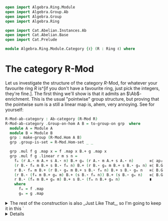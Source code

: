 ```agda
open import Algebra.Ring.Module
open import Algebra.Group.Ab
open import Algebra.Group
open import Algebra.Ring

open import Cat.Abelian.Instances.Ab
open import Cat.Abelian.Base
open import Cat.Prelude

module Algebra.Ring.Module.Category {ℓ} (R : Ring ℓ) where
```

<!--
```agda
private module R = Ring-on (R .snd)
open Ab-category
open is-additive
open make-group
```
-->

# The category R-Mod

Let us investigate the structure of the category $R$-Mod, for whatever
your favourite ring $R$ is^[if you don't have a favourite ring, just
pick the integers, they're fine.]. The first thing we'll show is that it
admits an $\Ab$-enrichment. This is the usual "pointwise" group
structure, but proving that the pointwise sum is a still a linear map
is, ahem, very annoying. See for yourself:

```agda
R-Mod-ab-category : Ab-category (R-Mod R)
R-Mod-ab-category .Group-on-hom A B = to-group-on grp  where
  module A = Module A
  module B = Module B
  grp : make-group (R-Mod.Hom A B)
  grp .group-is-set = R-Mod.Hom-set _ _

  grp .mul f g .map x = f .map x B.+ g .map x
  grp .mul f g .linear r m s n =
    fₘ (r A.⋆ m A.+ s A.⋆ n) B.+ gₘ (r A.⋆ m A.+ s A.⋆ n)       ≡⟨ ap₂ B._+_ (f .linear _ _ _ _) (g .linear _ _ _ _) ⟩
    (r B.⋆ fₘ m B.+ s B.⋆ fₘ n) B.+ (r B.⋆ gₘ m B.+ s B.⋆ gₘ n) ≡⟨ B.G.pullr (B.G.pulll B.G.commutative) ⟩
    r B.⋆ fₘ m B.+ (r B.⋆ gₘ m B.+ s B.⋆ fₘ n) B.+ s B.⋆ gₘ n   ≡⟨ B.G.pulll (B.G.pulll (sym (B.⋆-add-r r _ _))) ⟩
    (r B.⋆ (fₘ m B.+ gₘ m) B.+ (s B.⋆ fₘ n)) B.+ (s B.⋆ gₘ n)   ≡⟨ B.G.pullr (sym (B.⋆-add-r s _ _)) ⟩
    r B.⋆ (fₘ m B.+ gₘ m) B.+ s B.⋆ (fₘ n B.+ gₘ n)             ∎
    where
      fₘ = f .map
      gₘ = g .map
```

<details>
<summary>The rest of the construction is also _Just Like That_, so I'm
going to keep it in this `<details>`{.html} element out of
decency.</summary>
```agda
  grp .unit .map x    = B.G.unit
  grp .unit .linear r m s n =
    B.G.unit                          ≡˘⟨ B.⋆-group-hom.pres-id _ ⟩
    s B.⋆ B.G.unit                    ≡˘⟨ B.G.eliml (B.⋆-group-hom.pres-id _) ⟩
    r B.⋆ B.G.unit B.+ s B.⋆ B.G.unit ∎
  grp .inv f .map x   = B.G.inverse (f .map x)
  grp .inv f .linear r m s n =
       ap B.G.inverse (f .linear r m s n)
    ·· B.G.inv-comm
    ·· B.G.commutative
     ∙ ap₂ B._+_ (sym (B.⋆-group-hom.pres-inv _)) (sym (B.⋆-group-hom.pres-inv _))
  grp .assoc x y z = Linear-map-path (funext λ x → sym B.G.associative)
  grp .invl x = Linear-map-path (funext λ x → B.G.inversel)
  grp .invr x = Linear-map-path (funext λ x → B.G.inverser)
  grp .idl x = Linear-map-path (funext λ x → B.G.idl)

R-Mod-ab-category .Hom-grp-ab A B f g =
  Linear-map-path (funext λ x → Module.G.commutative B)
R-Mod-ab-category .∘-linear-l {C = C} f g h =
  Linear-map-path $ funext λ x → Regularity.fast! refl
R-Mod-ab-category .∘-linear-r {B = B} {C} f g h =
  Linear-map-path $ funext λ x → Regularity.fast! (
    f .map (g .map x) C.+ f .map (h .map x)                     ≡⟨ ap₂ C._+_ (sym (C.⋆-id _)) (sym (C.⋆-id _)) ⟩
    R.1r C.⋆ f .map (g .map x) C.+ (R.1r C.⋆ f .map (h .map x)) ≡⟨ sym (f .linear R.1r (g .map x) R.1r (h .map x)) ⟩
    f .map (R.1r B.⋆ g .map x B.+ R.1r B.⋆ h .map x)            ≡⟨ ap (f .map) (ap₂ B._+_ (B.⋆-id _) (B.⋆-id _)) ⟩
    f .map (g .map x B.+ h .map x)                              ∎)
  where
    module C = Module C
    module B = Module B
```
</details>

## Finite biproducts

Let's now prove that $R$-Mod is a preadditive category. This is exactly
as in $\Ab$: The zero object is the zero group, equipped with its unique
choice of $R$-module structure, and direct products $M \oplus N$ are
given by direct products of the underlying groups $M_G \oplus N_G$ with
the canonical choice of $R$-module structure.

The zero object is simple, because the unit type is so well-behaved^[and
`Lift` types, too] when it comes to definitional equality: Everything is
constantly the unit, including the paths, which are _all_ reflexivity.

```agda
R-Mod-is-additive : is-additive (R-Mod R)
R-Mod-is-additive .has-ab = R-Mod-ab-category
R-Mod-is-additive .has-terminal = record
  { top  = _ , ∅ᴹ
  ; has⊤ = λ x → contr
    (record { map    = λ _ → lift tt
            ; linear = λ _ _ _ _ → refl
            })
    (λ _ → Linear-map-path refl)
  }
  where
    ∅ᴹ : Module-on R (Ab-is-additive .has-terminal .Terminal.top)
    ∅ᴹ .Module-on._⋆_ = λ _ _ → lift tt
    ∅ᴹ .Module-on.⋆-id _        = refl
    ∅ᴹ .Module-on.⋆-add-r _ _ _ = refl
    ∅ᴹ .Module-on.⋆-add-l _ _ _ = refl
    ∅ᴹ .Module-on.⋆-assoc _ _ _ = refl
```

For the direct products, on the other hand, we have to do a bit more
work. Like we mentioned before, the direct product of modules is built
on the direct product of abelian groups (which is, in turn, built on the
Cartesian product of types). The module action, and its laws, are
defined pointwise using the $R$-module structures of $M$ and $N$:

```agda
R-Mod-is-additive .has-prods M N = prod where
  module P = is-additive.Product
    Ab-is-additive
    (Ab-is-additive .has-prods (M .fst) (N .fst))
  module M = Module M
  module N = Module N

  M⊕ᵣN : Module-on R P.apex
  M⊕ᵣN .Module-on._⋆_ r (a , b) = r M.⋆ a , r N.⋆ b
  M⊕ᵣN .Module-on.⋆-id _        = Σ-pathp (M.⋆-id _)        (N.⋆-id _)
  M⊕ᵣN .Module-on.⋆-add-r _ _ _ = Σ-pathp (M.⋆-add-r _ _ _) (N.⋆-add-r _ _ _)
  M⊕ᵣN .Module-on.⋆-add-l _ _ _ = Σ-pathp (M.⋆-add-l _ _ _) (N.⋆-add-l _ _ _)
  M⊕ᵣN .Module-on.⋆-assoc _ _ _ = Σ-pathp (M.⋆-assoc _ _ _) (N.⋆-assoc _ _ _)
```

We can readily define the universal cone: The projection maps are the
projection maps of the underlying type, which are definitionally linear.
Proving that this cone is actually universal involves a bit of
path-mangling, but it's nothing _too_ bad:

```agda
  open Ab-category.is-product
  open Ab-category.Product
  prod : Ab-category.Product R-Mod-ab-category M N
  prod .apex = _ , M⊕ᵣN
  prod .π₁ .map (a , _)    = a
  prod .π₁ .linear r m s n = refl
  prod .π₂ .map (_ , b)    = b
  prod .π₂ .linear r m s n = refl

  prod .has-is-product .⟨_,_⟩ f g .map x = f .map x , g .map x
  prod .has-is-product .⟨_,_⟩ f g .linear r m s n =
    Σ-pathp (f .linear _ _ _ _) (g .linear _ _ _ _)
  prod .has-is-product .π₁∘factor = Linear-map-path (transport-refl _)
  prod .has-is-product .π₂∘factor = Linear-map-path (transport-refl _)
  prod .has-is-product .unique other p q = Linear-map-path $ funext λ x →
    Σ-pathp
      (sym Regularity.reduce! ∙ (ap map p $ₚ x))
      (sym Regularity.reduce! ∙ (ap map q $ₚ x))
```

<!-- TODO [Amy 2022-09-15]
Define kernels, cokernels, and show that ker (coker f) ≃ coker (ker f).
-->
